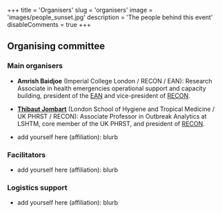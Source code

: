 +++
title = 'Organisers'
slug = 'organisers'
image = 'images/people_sunset.jpg'
description = 'The people behind this event'
disableComments = true
+++




## Organising committee

### Main organisers

* **Amrish Baidjoe** (Imperial College London / RECON / EAN): Research Associate in
  health emergencies operational support and capacity building, president of the
  [EAN](https://epietalumni.net/) and vice-president of
  [RECON](https://www.repidemicsconsortium.org/).

* [**Thibaut Jombart**](https://thibautjombart.netlify.com/) (London School of
  Hygiene and Tropical Medicine / UK PHRST / RECON): Associate Professor in
  Outbreak Analytics at LSHTM, core member of the UK PHRST, and president of
  [RECON](https://www.repidemicsconsortium.org/).


- add yourself here (affiliation): blurb


### Facilitators


- add yourself here (affiliation): blurb



### Logistics support


- add yourself here (affiliation): blurb

